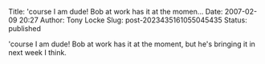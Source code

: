 Title: 'course I am dude! Bob at work has it at the momen...
Date: 2007-02-09 20:27
Author: Tony Locke
Slug: post-2023435161055045435
Status: published

'course I am dude! Bob at work has it at the moment, but he's bringing it in next week I think.
